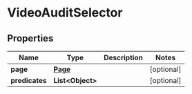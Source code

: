 

# VideoAuditSelector


## Properties

Name | Type | Description | Notes
------------ | ------------- | ------------- | -------------
**page** | [**Page**](Page.md) |  |  [optional]
**predicates** | **List&lt;Object&gt;** |  |  [optional]



